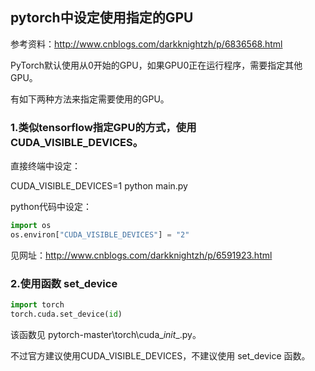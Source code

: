 ## pytorch中设定使用指定的GPU

参考资料：http://www.cnblogs.com/darkknightzh/p/6836568.html

PyTorch默认使用从0开始的GPU，如果GPU0正在运行程序，需要指定其他GPU。

有如下两种方法来指定需要使用的GPU。

### 1.类似tensorflow指定GPU的方式，使用CUDA_VISIBLE_DEVICES。

直接终端中设定：

CUDA_VISIBLE_DEVICES=1 python main.py

python代码中设定：
```python
import os
os.environ["CUDA_VISIBLE_DEVICES"] = "2"
```
见网址：http://www.cnblogs.com/darkknightzh/p/6591923.html

### 2.使用函数 set_device
```python
import torch
torch.cuda.set_device(id)
```
该函数见 pytorch-master\torch\cuda\__init__.py。

不过官方建议使用CUDA_VISIBLE_DEVICES，不建议使用 set_device 函数。